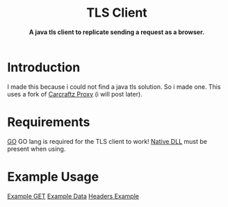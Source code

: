 

<h1 align="center">TLS Client</h1>
<div align="center">
	<strong>A java tls client to replicate sending a request as a browser.</strong>
</div>
<br />

# Introduction
I made this because i could not find a java tls solution. So i made one. This uses a fork of [Carcraftz Proxy](https://github.com/Carcraftz/TLS-Fingerprint-API) (i will post later).

# Requirements
[GO](https://golang.org/) GO lang is required for the TLS client to work!
[Native DLL](https://github.com/skateboard/tls-client/blob/main/src/main/resources/native_client.dll) must be present when using.

# Example Usage
[Example GET](https://github.com/skateboard/tls-client/wiki/Example-GET-request)
[Example Data](https://github.com/skateboard/tls-client/wiki/Example-Data-request)
[Headers Example](https://github.com/skateboard/tls-client/wiki/Headers-Example)
